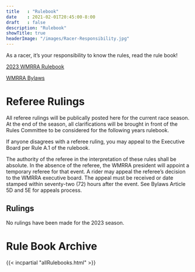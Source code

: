 ```yaml
---
title   : "Rulebook"
date    : 2021-02-01T20:45:00-8:00
draft   : false
description: "Rulebook"
showTitle: true
headerImage: "/images/Racer-Responsibility.jpg"
---
```


As a racer, it’s your responsibility to know the rules, read the rule book!

[2023 WMRRA Rulebook](/pdfs/rulebook/2023WMRRARuleBook.pdf)

[WMRRA Bylaws](/pdfs/rulebook/2021WMRRABylaws.pdf)

# Referee Rulings

All referee rulings will be publically posted here for the current race season. At the end of the season, all clarifications will be brought in front of the Rules Committee to be considered for the following years rulebook.

If anyone disagrees with a referee ruling, you may appeal to the Executive Board per Rule A.1 of the rulebook.

The authority of the referee in the interpretation of these rules shall be absolute. In the absence of the referee, the WMRRA president will appoint a temporary referee for that event. A rider may appeal the referee’s decision to the WMRRA executive board. The appeal must be received or date stamped within seventy-two (72) hours after the event. See Bylaws Article 5D and 5E for appeals process.

## Rulings
No rulings have been made for the 2023 season.

<!-- 
Rulings can be numerated by starting with 1.
1.
1.
1.
-->

# Rule Book Archive

{{< incpartial "allRulebooks.html" >}}

